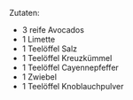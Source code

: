 Zutaten:
   - 3 reife Avocados
   - 1 Limette
   - 1 Teelöffel Salz
   - 1 Teelöffel Kreuzkümmel
   - 1 Teelöffel Cayennepfeffer
   - 1 Zwiebel
   - 1 Teelöffel Knoblauchpulver